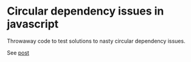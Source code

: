 # Circular dependency issues in javascript

Throwaway code to test solutions to nasty circular dependency issues.

See [post](https://medium.com/visual-development/how-to-fix-nasty-circular-dependency-issues-once-and-for-all-in-javascript-typescript-a04c987cf0de)

